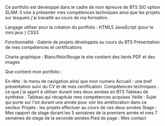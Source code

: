 Ce portfolio est développé dans le cadre de mon épreuve de BTS SIO option SLAM. Il vise à présenter mes compétences techniques ainsi que les projets sur lesquels j'ai travaillé au cours de ma formation.

Langage utiliser pour la création du portfolio :
HTML5
JavaScript (pour le mini jeux )
CSS3

Fonctionnalité :
Galerie de projets développés au cours du BTS
Présentation de mes compétences et certifications

Charte graphique : 
Blanc/Noir/Rouge
le site contient des lients PDF et des images

Que contient mon portfolio :

En-tête : le menu de navigation ainsi que mon numéro
Accueil : une bref présentation suivi du CV et de mes certification.
Compétences techniques : ce que j'ai apprit à utiliser durant mes deux années en BTS
Tableau de synthèse : Tableau qui récapitule mes compétences acquises
Veille : Sujet qui porte sur l'iot durant une année pour voir les amélioration dans ce secteur
Projets : les projets effectuer au cours de ces deux années
Stage : Mes rapport de stage durant les 5 semaines de la premiere année et mes 7 semaines de stage de la seconde années
Pied de page : Mes contact


 
